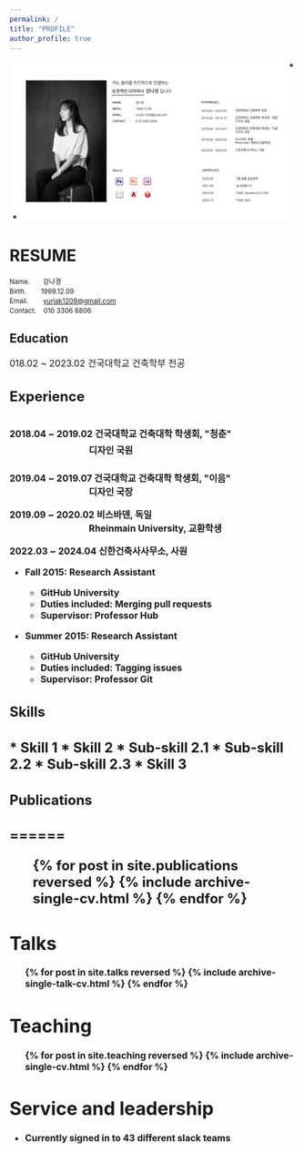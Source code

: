 ```yaml
---
permalink: /
title: "PROFILE"
author_profile: true
---
```


<img src='/images/2.png'>

<h1>RESUME</h1>

  
<small>Name.&nbsp;&nbsp;&nbsp;&nbsp;&nbsp;&nbsp;&nbsp;강나경  
Birth.&nbsp;&nbsp;&nbsp;&nbsp;&nbsp;&nbsp;&nbsp;&nbsp;1999.12.09  
Email.&nbsp;&nbsp;&nbsp;&nbsp;&nbsp;&nbsp;&nbsp;&nbsp;yuriak1209@gmail.com  
Contact.&nbsp;&nbsp;&nbsp;&nbsp;010 3306 6806</small>


<h2>Education</h2>

<font size="3">018.02 ~ 2023.02   건국대학교 건축학부 전공<br>

<h2>Experience<h2>

<font size="3">2018.04 ~ 2019.02   건국대학교 건축대학 학생회, "청춘"  
&emsp;&emsp;&emsp;&emsp;&emsp;&emsp;&emsp;&emsp;&nbsp;&nbsp;&nbsp;디자인 국원<br>  

2019.04 ~ 2019.07   건국대학교 건축대학 학생회, "이음"  
&emsp;&emsp;&emsp;&emsp;&emsp;&emsp;&emsp;&emsp;&nbsp;&nbsp;&nbsp;디자인 국장<br>  

2019.09 ~ 2020.02   비스바덴, 독일  
&emsp;&emsp;&emsp;&emsp;&emsp;&emsp;&emsp;&emsp;&nbsp;&nbsp;&nbsp;Rheinmain University, 교환학생<br>  

2022.03 ~ 2024.04   신한건축사사무소, 사원<br>  

* Fall 2015: Research Assistant
  * GitHub University
  * Duties included: Merging pull requests
  * Supervisor: Professor Hub

* Summer 2015: Research Assistant
  * GitHub University
  * Duties included: Tagging issues
  * Supervisor: Professor Git
  
<h2>Skills<h2>
* Skill 1
* Skill 2
  * Sub-skill 2.1
  * Sub-skill 2.2
  * Sub-skill 2.3
* Skill 3

<h2>Publications<h2>
======
  <ul>{% for post in site.publications reversed %}
    {% include archive-single-cv.html %}
  {% endfor %}</ul>
  
Talks
======
  <ul>{% for post in site.talks reversed %}
    {% include archive-single-talk-cv.html  %}
  {% endfor %}</ul>
  
Teaching
======
  <ul>{% for post in site.teaching reversed %}
    {% include archive-single-cv.html %}
  {% endfor %}</ul>
  
Service and leadership
======
* Currently signed in to 43 different slack teams
